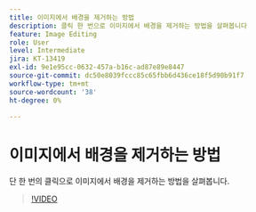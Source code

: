 ```yaml
---
title: 이미지에서 배경을 제거하는 방법
description: 클릭 한 번으로 이미지에서 배경을 제거하는 방법을 살펴봅니다
feature: Image Editing
role: User
level: Intermediate
jira: KT-13419
exl-id: 9e1e95cc-0632-457a-b16c-ad87e89e8447
source-git-commit: dc50e8039fccc85c65fbb6d436ce18f5d90b91f7
workflow-type: tm+mt
source-wordcount: '38'
ht-degree: 0%

---
```


# 이미지에서 배경을 제거하는 방법

단 한 번의 클릭으로 이미지에서 배경을 제거하는 방법을 살펴봅니다.

>[!VIDEO](https://video.tv.adobe.com/v/3420220?quality=12&learn=on&hidetitle=true)
